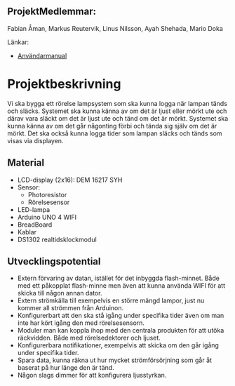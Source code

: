 ## ProjektMedlemmar:
Fabian Åman, Markus Reutervik, Linus Nilsson, Ayah Shehada, Mario Doka

Länkar: 
- [Användarmanual](https://github.com/linuschas/chas_sensor_hardware/blob/main/USER_MANUAL.md)

# Projektbeskrivning
Vi ska bygga ett rörelse lampsystem som ska kunna logga när lampan tänds och släcks. Systemet ska kunna känna av om det är ljust eller mörkt ute och därav vara släckt om det är ljust ute och tänd om det är mörkt. Systemet ska kunna känna av om det går någonting förbi och tända sig själv om det är mörkt. Det ska också kunna logga tider som lampan släcks och tänds som visas via displayen. 

## Material
- LCD-display (2x16): DEM 16217 SYH
- Sensor:
  - Photoresistor
  - Rörelsesensor
- LED-lampa
- Arduino UNO 4 WIFI
- BreadBoard
- Kablar
- DS1302 realtidsklockmodul

## Utvecklingspotential
- Extern förvaring av datan, istället för det inbyggda flash-minnet. Både med ett påkopplat flash-minne men även att kunna använda WIFI för att skicka till någon annan dator.
- Extern strömkälla till exempelvis en större mängd lampor, just nu kommer all strömmen från Arduinon.
- Konfigurerbart att den ska stå igång under specifika tider även om man inte har kört igång den med rörelsesensorn.
- Moduler man kan koppla ihop med den centrala produkten för att utöka räckvidden. Både med rörelsedektorer och ljuset.
- Konfigurerbara notifikationer, exempelvis att skicka om den går igång under specifika tider.
- Spara data, kunna räkna ut hur mycket strömförsörjning som går åt baserat på hur länge den är tänd.
- Någon slags dimmer för att konfigurera ljusstyrkan.
